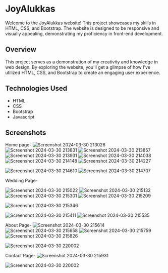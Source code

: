 ﻿# JoyAlukkas

Welcome to the JoyAlukkas website! This project showcases my skills in HTML, CSS, and Bootstrap. The website is designed to be responsive and visually appealing, demonstrating my proficiency in front-end development.

## Overview

This project serves as a demonstration of my creativity and knowledge in web design. By exploring the website, you'll get a glimpse of how I've utilized HTML, CSS, and Bootstrap to create an engaging user experience.

## Technologies Used

- HTML
- CSS
- Bootstrap
- Javascript

## Screenshots
Home page-
![Screenshot 2024-03-30 213026](https://github.com/namratapatil2411/JoyAlukkas/assets/142895142/1366f7dc-6b9c-4dc1-9e9c-a2e32919d87f)
![Screenshot 2024-03-30 213831](https://github.com/namratapatil2411/JoyAlukkas/assets/142895142/3371a05c-3127-4403-867b-ee112824569b)
![Screenshot 2024-03-30 213857](https://github.com/namratapatil2411/JoyAlukkas/assets/142895142/2cdf5855-c350-45ac-91e2-97cbf4022475)
![Screenshot 2024-03-30 213931](https://github.com/namratapatil2411/JoyAlukkas/assets/142895142/eeb6bb69-7440-4f37-b7f6-78e320b646f1)
![Screenshot 2024-03-30 214038](https://github.com/namratapatil2411/JoyAlukkas/assets/142895142/f200aead-ce54-4948-ab2a-97d18be35918)
![Screenshot 2024-03-30 214148](https://github.com/namratapatil2411/JoyAlukkas/assets/142895142/6d09b037-8fc5-4810-a224-ab8c57ef57e2)
![Screenshot 2024-03-30 214227](https://github.com/namratapatil2411/JoyAlukkas/assets/142895142/37ebaaec-307b-446a-9630-4f883410bfaf)


![Screenshot 2024-03-30 214610](https://github.com/namratapatil2411/JoyAlukkas/assets/142895142/41ce36a6-a70b-4a47-81ae-b9cf14c9547a)
![Screenshot 2024-03-30 214707](https://github.com/namratapatil2411/JoyAlukkas/assets/142895142/b155f63b-242e-497c-88de-c82c7a84acc8)

Wedding Page-

![Screenshot 2024-03-30 215022](https://github.com/namratapatil2411/JoyAlukkas/assets/142895142/ae8e9fe2-37f2-476c-b918-c6f52260aedd)
![Screenshot 2024-03-30 215132](https://github.com/namratapatil2411/JoyAlukkas/assets/142895142/a5991393-201f-4af3-b6bf-c3ff7763f081)
![Screenshot 2024-03-30 215301](https://github.com/namratapatil2411/JoyAlukkas/assets/142895142/2f21d3e9-781c-476b-8140-4b54762f1162)
![Screenshot 2024-03-30 215209](https://github.com/namratapatil2411/JoyAlukkas/assets/142895142/d20a1e6b-349f-4f19-8b6a-5b7d675ccce5)

![Screenshot 2024-03-30 215346](https://github.com/namratapatil2411/JoyAlukkas/assets/142895142/6b8d02bc-d03d-4963-afa8-25813f44713c)

![Screenshot 2024-03-30 215411](https://github.com/namratapatil2411/JoyAlukkas/assets/142895142/71abe016-9cc3-4c19-b62f-0dea5b40d121)
![Screenshot 2024-03-30 215535](https://github.com/namratapatil2411/JoyAlukkas/assets/142895142/9553dd34-3478-40b4-9c27-00289859fe4e)

About Page-
![Screenshot 2024-03-30 215614](https://github.com/namratapatil2411/JoyAlukkas/assets/142895142/640e70e5-38e3-4529-b2e1-bfbcbaae16f5)
![Screenshot 2024-03-30 215658](https://github.com/namratapatil2411/JoyAlukkas/assets/142895142/3f6ef7b0-8ca6-4266-b67b-8c50215fa276)
![Screenshot 2024-03-30 215759](https://github.com/namratapatil2411/JoyAlukkas/assets/142895142/62d0ce8a-1c3f-4c60-a095-9895ca136f2b)
![Screenshot 2024-03-30 215826](https://github.com/namratapatil2411/JoyAlukkas/assets/142895142/20f0d6d3-7bee-4201-987e-5619cf414f3a)

![Screenshot 2024-03-30 220002](https://github.com/namratapatil2411/JoyAlukkas/assets/142895142/9d71b62c-fcd6-464b-8ed3-0a60f6a238d6)

Contact Page-
![Screenshot 2024-03-30 215931](https://github.com/namratapatil2411/JoyAlukkas/assets/142895142/cd2253f6-8897-4c21-a981-df44645efa44)

![Screenshot 2024-03-30 220002](https://github.com/namratapatil2411/JoyAlukkas/assets/142895142/dad6c8d7-6c2f-4226-b678-7f56230a0e61)


























